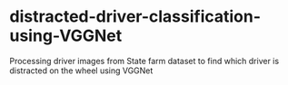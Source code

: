 # distracted-driver-classification-using-VGGNet
Processing driver images from State farm dataset to find which driver is distracted on the wheel using VGGNet
